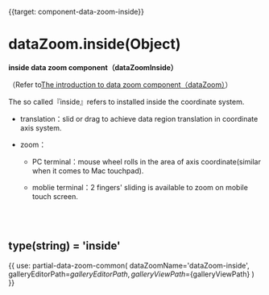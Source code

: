 {{target: component-data-zoom-inside}}

# dataZoom.inside(Object)

**inside data zoom component（dataZoomInside）**

（Refer to[The introduction to data zoom component（dataZoom）](~dataZoom)）

The so called『inside』refers to installed inside the coordinate system.

+ translation：slid or drag to achieve data region translation in coordinate axis system. 

+ zoom：

    + PC terminal：mouse wheel rolls in the area of axis coordinate(similar when it comes to Mac touchpad).

    + moblie terminal：2 fingers' sliding is available to zoom on mobile touch screen.


<br>
<br>


## type(string) = 'inside'


{{ use: partial-data-zoom-common(
    dataZoomName='dataZoom-inside',
    galleryEditorPath=${galleryEditorPath},
    galleryViewPath=${galleryViewPath}
) }}

